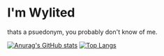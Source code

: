 # I'm Wylited
  thats a psuedonym, you probably don't know of me.

[![Anurag's GitHub stats](https://github-readme-stats.vercel.app/api?username=wylited&count_private=true&show_icons=true&theme=tokyonight)](https://github.com/anuraghazra/github-readme-stats) [![Top Langs](https://github-readme-stats.vercel.app/api/top-langs/?username=wylited&theme=tokyonight)](https://github.com/anuraghazra/github-readme-stats)
